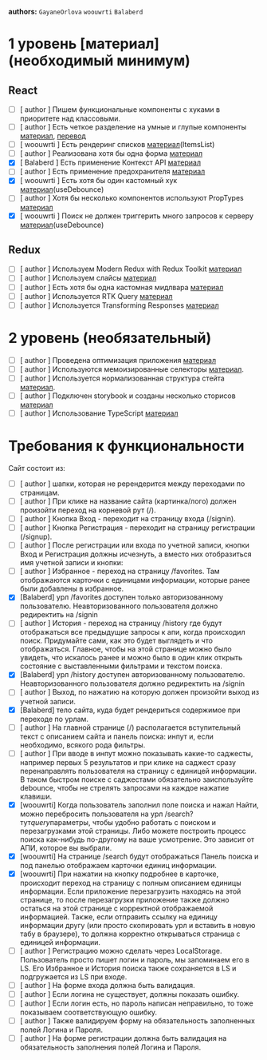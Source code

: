 **authors:** `GayaneOrlova` `woouwrti` `Balaberd`

# 1 уровень [материал](необходимый минимум)

## React

- [ ] [ author ] Пишем функциональные компоненты c хуками в приоритете над классовыми.
- [ ] [ author ] Есть четкое разделение на умные и глупые компоненты [материал](https://medium.com/@dan_abramov/smart-and-dumb-components-7ca2f9a7c7d0), [перевод](https://habr.com/ru/post/266559/)
- [ ] [ woouwrti ] Есть рендеринг списков [материал](https://ru.reactjs.org/docs/lists-and-keys.html)(ItemsList)
- [ ] [ author ] Реализована хотя бы одна форма [материал](https://ru.reactjs.org/docs/forms.html)
- [x] [ Balaberd ] Есть применение Контекст API [материал](https://ru.reactjs.org/docs/context.html)
- [ ] [ author ] Есть применение предохранителя [материал](https://ru.reactjs.org/docs/error-boundaries.html)
- [x] [ woouwrti ] Есть хотя бы один кастомный хук [материал](https://ru.reactjs.org/docs/hooks-custom.html)(useDebounce)
- [ ] [ author ] Хотя бы несколько компонентов используют PropTypes [материал](https://ru.reactjs.org/docs/typechecking-with-proptypes.html)
- [x] [ woouwrti ] Поиск не должен триггерить много запросов к серверу [материал](https://ru.reactjs.org/docs/faq-functions.html#how-can-i-prevent-a-function-from-being-called-too-quickly-or-too-many-times-in-a-row)(useDebounce)

## Redux

- [ ] [ author ] Используем Modern Redux with Redux Toolkit [материал](https://redux.js.org/tutorials/fundamentals/part-8-modern-redux)
- [ ] [ author ] Используем слайсы [материал](https://redux.js.org/tutorials/fundamentals/part-8-modern-redux#using-createslice)
- [ ] [ author ] Есть хотя бы одна кастомная мидлвара [материал](https://redux.js.org/understanding/history-and-design/middleware)
- [ ] [ author ] Используется RTK Query [материал](https://redux.js.org/tutorials/essentials/part-7-rtk-query-basics)
- [ ] [ author ] Используется Transforming Responses [материал](https://redux.js.org/tutorials/essentials/part-8-rtk-query-advanced#transforming-responses)

# 2 уровень (необязательный)

- [ ] [ author ] Проведена оптимизация приложения [материал](https://redux.js.org/tutorials/essentials/part-6-performance-normalization)
- [ ] [ author ] Используются мемоизированные селекторы [материал](createSelector).
- [ ] [ author ] Используется нормализованная структура стейта [материал](createEntityAdapter).
- [ ] [ author ] Подключен storybook и созданы несколько сторисов [материал](https://storybook.js.org/)
- [ ] [ author ] Использование TypeScript [материал](https://ru.reactjs.org/docs/static-type-checking.html#typescript)

# Требования к функциональности

Сайт состоит из:

- [ ] [ author ] шапки, которая не ререндерится между переходами по страницам.
- [ ] [ author ] При клике на название сайта (картинка/лого) должен произойти переход на корневой рут (/).
- [ ] [ author ] Кнопка Вход - переходит на страницу входа (/signin).
- [ ] [ author ] Кнопка Регистрация - переходит на страницу регистрации (/signup).
- [ ] [ author ] После регистрации или входа по учетной записи, кнопки Вход и Регистрация должны исчезнуть, а вместо них отобразиться имя учетной записи и кнопки:
- [ ] [ author ] Избранное - переход на страницу /favorites. Там отображаются карточки с единицами информации, которые ранее были добавлены в избранное.
- [x] [Balaberd] урл /favorites доступен только авторизованному пользователю. Неавторизованного пользователя должно редиректить на /signin
- [ ] [ author ] История - переход на страницу /history где будут отображаться все предыдущие запросы к апи, когда происходил поиск. Придумайте сами, как это будет выглядеть и что отображаться. Главное, чтобы на этой странице можно было увидеть, что искалось ранее и можно было в один клик открыть состояние с выставленными фильтрами и текстом поиска.
- [x] [Balaberd] урл /history доступен авторизованному пользователю. Неавторизованного пользователя должно редиректить на /signin
- [ ] [ author ] Выход, по нажатию на которую должен произойти выход из учетной записи.
- [x] [Balaberd] тело сайта, куда будет рендериться содержимое при переходе по урлам.
- [ ] [ author ] На главной странице (/) располагается вступительный текст с описанием сайта и панель поиска: инпут и, если необходимо, всякого рода фильтры.
- [ ] [ author ] При вводе в инпут можно показывать какие-то саджесты, например первых 5 результатов и при клике на саджест сразу перенаправлять пользователя на страницу с единицей информации. В таком быстром поиске с саджестами обязательно заиспользуйте debounce, чтобы не стрелять запросами на каждое нажатие клавиши.
- [x] [woouwrti] Когда пользователь заполнил поле поиска и нажал Найти, можно перебросить пользователя на урл /search?тут*query*параметры, чтобы удобно работать с поиском и перезагрузками этой страницы. Либо можете построить процесс поиска как-нибудь по-другому на ваше усмотрение. Это зависит от АПИ, которое вы выбрали.
- [x] [woouwrti] На странице /search будут отображаться Панель поиска и под панелью отображаем карточки единиц информации.
- [x] [woouwrti] При нажатии на кнопку подробнее в карточке, происходит переход на страницу с полным описанием единицы информации. Если приложение перезагрузить находясь на этой странице, то после перезагрузки приложение также должно остаться на этой странице с корректной отображаемой информацией. Также, если отправить ссылку на единицу информации другу (или просто скопировать урл и вставить в новую табу в браузере), то должна корректно открываться страница с единицей информации.
- [ ] [ author ] Регистрацию можно сделать через LocalStorage. Пользователь просто пишет логин и пароль, мы запоминаем его в LS. Его Избранное и История поиска также сохраняется в LS и подгружается из LS при входе.
- [ ] [ author ] На форме входа должна быть валидация.
- [ ] [ author ] Если логина не существует, должны показать ошибку.
- [ ] [ author ] Если логин есть, но пароль написан неправильно, то тоже показываем соответствующую ошибку.
- [ ] [ author ] Также валидируем форму на обязательность заполненных полей Логина и Пароля.
- [ ] [ author ] На форме регистрации должна быть валидация на обязательность заполнения полей Логина и Пароля.
